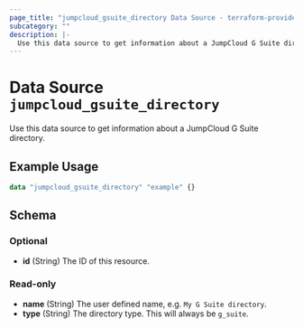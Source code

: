 ```yaml
---
page_title: "jumpcloud_gsuite_directory Data Source - terraform-provider-jumpcloud"
subcategory: ""
description: |-
  Use this data source to get information about a JumpCloud G Suite directory.
---
```


# Data Source `jumpcloud_gsuite_directory`

Use this data source to get information about a JumpCloud G Suite directory.

## Example Usage

```terraform
data "jumpcloud_gsuite_directory" "example" {}
```

## Schema

### Optional

- **id** (String) The ID of this resource.

### Read-only

- **name** (String) The user defined name, e.g. `My G Suite directory`.
- **type** (String) The directory type. This will always be `g_suite`.


